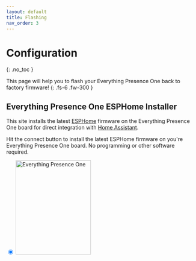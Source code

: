 ```yaml
---
layout: default
title: Flashing
nav_order: 3
---
```


# Configuration

{: .no_toc }

This page will help you to flash your Everything Presence One back to factory firmware!
{: .fs-6 .fw-300 }


## Everything Presence One ESPHome Installer

This site installs the latest [ESPHome](https://esphome.io) firmware on the Everything Presence One board for direct integration with [Home Assistant](https://home-assistant.io).

Hit the connect button to install the latest ESPHome firmware on you're
Everything Presence One board. No programming or other software
required.

<input
            type="radio"
            name="type"
            value="everything-presence-one"
            checked
          />
<img src="./everything-presence-one.png" alt="Everything Presence One" width="200" height="250"/>

<esp-web-install-button></esp-web-install-button>

<script
  type="module"
  src="https://unpkg.com/esp-web-tools@9.0.3/dist/web/install-button.js?module"
></script>

<script>
const toggleDarkMode = document.querySelector('.js-toggle-dark-mode');

jtd.addEvent(toggleDarkMode, 'click', function(){
  if (jtd.getTheme() === 'dark') {
    jtd.setTheme('light');
    toggleDarkMode.textContent = 'Preview dark color scheme';
  } else {
    jtd.setTheme('dark');
    toggleDarkMode.textContent = 'Return to the light side';
  }
});
</script>

<script>
  document.querySelectorAll('input[name="type"]').forEach((radio) =>
    radio.addEventListener("change", () => {
      const button = document.querySelector("esp-web-install-button");
      button.manifest = `./${radio.value}-manifest.json`;

      document.querySelectorAll(".info").forEach((info) => {
        info.classList.add("hidden");
      });
      document
        .querySelector(`.info.${radio.value}`)
        .classList.remove("hidden");
    })
  );
  document
    .querySelector('input[name="type"]:checked')
    .dispatchEvent(new Event("change"));
  if (new URLSearchParams(document.location.search).has("diy")) {
    document.body.classList.add("show-diy");
  }
</script>
